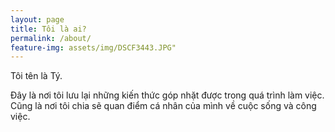 ```yaml
---
layout: page
title: Tôi là ai?   
permalink: /about/
feature-img: assets/img/DSCF3443.JPG"
---
```


Tôi tên là Tý.

Đây là nơi tôi lưu lại những kiến thức góp nhặt được trong quá trình làm việc. Cũng là nơi tôi chia sẽ quan điểm cá nhân của mình về cuộc sống và công việc.


